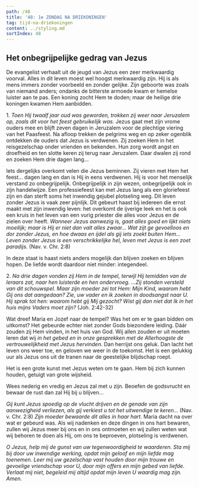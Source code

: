 ```yaml
---
path: /48
title: '48: 1e ZONDAG NA DRIEKONINGEN'
tag: tijd-na-driekoningen
content: ../styling.md
sortIndex: 48
---
```


## Het onbegrijpelijke gedrag van Jezus

De evangelist verhaalt uit de jeugd van Jezus een zeer merkwaardig voorval. Alles in dit leven moest wel hoogst merkwaardig zijn. Hij is als mens immers zonder voorbeeld en zonder gelijke. Zijn geboorte was zoals van niemand anders; ondanks de bitterste armoede kwam er hemelse luister aan te pas. Een koning zocht Hem te doden; maar de heilige drie koningen kwamen Hem aanbidden.

1\. _Toen Hij twaalf jaar oud was geworden, trokken zij weer naar Jeruzalem op, zoals dit voor het feest gebruikelijk was._ Jezus gaat met zijn vrome ouders mee en blijft zeven dagen in Jeruzalem voor de plechtige viering van het Paasfeest. Na afloop trekken de pelgrims weg en op zeker ogenblik ontdekken de ouders dat Jezus is verdwenen. Zij zoeken Hem in het reisgezelschap onder vrienden en bekenden. Hun zorg wordt angst en droefheid en ten slotte keren zij terug naar Jeruzalem. Daar dwalen zij rond en zoeken Hem drie dagen lang...

Iets dergelijks overkomt velen die Jezus beminnen. Zij vieren met Hem het feest... dagen lang en dan is Hij in eens verdwenen. Hij is voor het menselijk verstand zo onbegrijpelijk. Onbegrijpelijk in zijn wezen, onbegrijpelijk ook in zijn handelwijze. Een professiefeest kan met Jezus lang als een gloriefeest zijn en dan sterft soms het inwendig gejubel plotseling weg. Dit leven zonder Jezus is vaak zeer pijnlijk. Dit gebeurt haast bij iedereen die ernst maakt met zijn inwendig leven: het overkomt de ijverige leek en het is ook een kruis in het leven van een vurig priester die alles voor Jezus en de zielen over heeft. _Wanneer Jezus aanwezig is, gaat alles goed en lijkt niets moeilijk; maar is Hij er niet dan valt alles zwaar... Wat zijt ge gevoelloos en dor zonder Jezus, en hoe dwaas en ijdel als gij iets zoekt buiten Hem... Leven zonder Jezus is een verschrikkelijke hel, leven met Jezus is een zoet paradijs._ (Nav. v. Chr. 2:8)

In deze staat is haast niets anders mogelijk dan blijven zoeken en blijven hopen. De liefde wordt daardoor niet minder: integendeel.

2\. _Na drie dagen vonden zij Hem in de tempel, terwijl Hij temidden van de leraars zat, naar hen luisterde en hen ondervroeg. ...Zij stonden versteld van dit schouwspel. Maar zijn moeder zei tot Hem: Mijn Kind, waarom hebt Gij ons dat aangedaan? Zie, uw vader en ik zoeken in doodsangst naar U. Hij sprak tot hen: waarom hebt gij Mij gezocht? Wist gij dan niet dat Ik in het huis mijns Vaders moet zijn?_ (Joh. 2:42-32)

Wat dreef Maria en Jozef naar de tempel? Was het om er te gaan bidden om uitkomst? Het gebeurde echter niet zonder Gods biezondere leiding. Dáár zouden zij Hem vinden, in het huis van God. Wij allen zouden er uit moeten leren dat wij _in het gebed en in onze gesprekken met de Allerhoogste de vertrouwelijkheid met Jezus hervinden_. Dan herrijst ons geluk. Dan lacht het leven ons weer toe, en geloven we weer in de toekomst. Het is een gelukkig uur als Jezus ons uit de tranen naar de geestelijke blijdschap roept.

Het is een grote kunst met Jezus weten om te gaan. Hem bij zich kunnen houden, getuigt van grote wijsheid.

Wees nederig en vredig en Jezus zal met u zijn. Beoefen de godsvrucht en bewaar de rust dan zal Hij bij u blijven...

_Gij kunt Jezus spoedig op de vlucht drijven en de genade van zijn aanwezigheid verliezen, als gij verkiest u tot het uitwendige te keren..._ (Nav. v. Chr. 2:8) _Zijn moeder bewaarde dit alles in haar hart._ Maria dacht na over wat er gebeurd was. Als wij nadenken en deze dingen in ons hart bewaren, zullen wij Jezus meer bij ons en in ons ontmoeten en wij zullen weten wat wij behoren te doen als Hij, om ons te beproeven, plotseling is verdwenen.

_O Jezus, help mij de gunst van uw tegenwoordigheid te waarderen. Sta mij bij door uw inwendige werking, opdat mijn geloof en mijn liefde mag toenemen. Leer mij uw gezelschap vast houden door mijn trouwe en gevoelige vriendschap voor U, door mijn offers en mijn gebed van liefde. Verlaat mij niet, begeleid mij altijd opdat mijn leven U waardig mag zijn. Amen._
